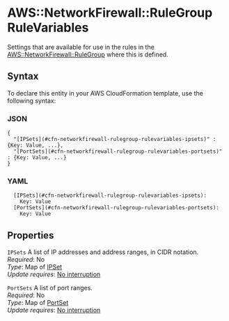 # AWS::NetworkFirewall::RuleGroup RuleVariables<a name="aws-properties-networkfirewall-rulegroup-rulevariables"></a>

Settings that are available for use in the rules in the [AWS::NetworkFirewall::RuleGroup](aws-resource-networkfirewall-rulegroup.md) where this is defined\. 

## Syntax<a name="aws-properties-networkfirewall-rulegroup-rulevariables-syntax"></a>

To declare this entity in your AWS CloudFormation template, use the following syntax:

### JSON<a name="aws-properties-networkfirewall-rulegroup-rulevariables-syntax.json"></a>

```
{
  "[IPSets](#cfn-networkfirewall-rulegroup-rulevariables-ipsets)" : {Key: Value, ...},
  "[PortSets](#cfn-networkfirewall-rulegroup-rulevariables-portsets)" : {Key: Value, ...}
}
```

### YAML<a name="aws-properties-networkfirewall-rulegroup-rulevariables-syntax.yaml"></a>

```
  [IPSets](#cfn-networkfirewall-rulegroup-rulevariables-ipsets): 
    Key: Value
  [PortSets](#cfn-networkfirewall-rulegroup-rulevariables-portsets): 
    Key: Value
```

## Properties<a name="aws-properties-networkfirewall-rulegroup-rulevariables-properties"></a>

`IPSets`  <a name="cfn-networkfirewall-rulegroup-rulevariables-ipsets"></a>
A list of IP addresses and address ranges, in CIDR notation\.   
*Required*: No  
*Type*: Map of [IPSet](aws-properties-networkfirewall-rulegroup-ipset.md)  
*Update requires*: [No interruption](https://docs.aws.amazon.com/AWSCloudFormation/latest/UserGuide/using-cfn-updating-stacks-update-behaviors.html#update-no-interrupt)

`PortSets`  <a name="cfn-networkfirewall-rulegroup-rulevariables-portsets"></a>
A list of port ranges\.   
*Required*: No  
*Type*: Map of [PortSet](aws-properties-networkfirewall-rulegroup-portset.md)  
*Update requires*: [No interruption](https://docs.aws.amazon.com/AWSCloudFormation/latest/UserGuide/using-cfn-updating-stacks-update-behaviors.html#update-no-interrupt)